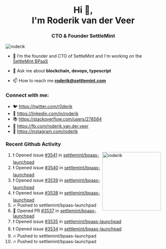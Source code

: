 <h1 align="center">Hi 👋,<br/> I'm Roderik van der Veer</h1>
<h3 align="center">CTO & Founder SettleMint</h3>

<p align="left"> <img src="https://komarev.com/ghpvc/?username=roderik" alt="roderik" /> </p>

- 🔭 I’m the founder and CTO of SettleMint and I'm working on the [SettleMint BPaaS](https://settlemint.com)

- 💬 Ask me about **blockchain, devops, typescript**

- 📫 How to reach me **roderik@settlemint.com**



### Connect with me:

- 🐦 https://twitter.com/r0derik
- 🏢 https://linkedin.com/in/roderik
- 📚 https://stackoverflow.com/users/278584
- 🙊 https://fb.com/roderik.van.der.veer
- 📸 https://instagram.com/roderik

### Recent Github Activity
<img src="https://github-readme-stats.vercel.app/api?username=roderik&show_icons=true&count_private=true" alt="roderik" align="right" height="190" />

<!--START_SECTION:activity-->
1. ❗️ Opened issue [#3541](https://github.com/settlemint/bpaas-launchpad/issues/3541) in [settlemint/bpaas-launchpad](https://github.com/settlemint/bpaas-launchpad)
2. ❗️ Opened issue [#3540](https://github.com/settlemint/bpaas-launchpad/issues/3540) in [settlemint/bpaas-launchpad](https://github.com/settlemint/bpaas-launchpad)
3. ❗️ Opened issue [#3539](https://github.com/settlemint/bpaas-launchpad/issues/3539) in [settlemint/bpaas-launchpad](https://github.com/settlemint/bpaas-launchpad)
4. ❗️ Opened issue [#3538](https://github.com/settlemint/bpaas-launchpad/issues/3538) in [settlemint/bpaas-launchpad](https://github.com/settlemint/bpaas-launchpad)
5. 🔥 Pushed to settlemint/bpaas-launchpad
6. 💪 Opened PR [#3537](https://github.com/settlemint/bpaas-launchpad/pull/3537) in [settlemint/bpaas-launchpad](https://github.com/settlemint/bpaas-launchpad)
7. ❗️ Opened issue [#3535](https://github.com/settlemint/bpaas-launchpad/issues/3535) in [settlemint/bpaas-launchpad](https://github.com/settlemint/bpaas-launchpad)
8. ❗️ Opened issue [#3534](https://github.com/settlemint/bpaas-launchpad/issues/3534) in [settlemint/bpaas-launchpad](https://github.com/settlemint/bpaas-launchpad)
9. 🔥 Pushed to settlemint/bpaas-launchpad
10. 🔥 Pushed to settlemint/bpaas-launchpad
<!--END_SECTION:activity-->